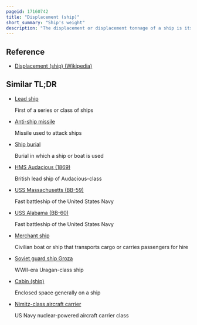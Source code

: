 ```yaml
---
pageid: 17160742
title: "Displacement (ship)"
short_summary: "Ship's weight"
description: "The displacement or displacement tonnage of a ship is its weight. As the Term indicates it is measured indirectly using Archimedes' Principle by first calculating the Volume of Water displaced by the Ship then converting this Value into Weight. Traditionally, various Measurement Rules have been in Use, giving various Measures in long Tons. Today, Tonnes are more commonly used."
---
```


## Reference

- [Displacement (ship) (Wikipedia)](https://en.wikipedia.org/?curid=17160742)

## Similar TL;DR

- [Lead ship](/tldr/en/lead-ship)

  First of a series or class of ships

- [Anti-ship missile](/tldr/en/anti-ship-missile)

  Missile used to attack ships

- [Ship burial](/tldr/en/ship-burial)

  Burial in which a ship or boat is used

- [HMS Audacious (1869)](/tldr/en/hms-audacious-1869)

  British lead ship of Audacious-class

- [USS Massachusetts (BB-59)](/tldr/en/uss-massachusetts-bb-59)

  Fast battleship of the United States Navy

- [USS Alabama (BB-60)](/tldr/en/uss-alabama-bb-60)

  Fast battleship of the United States Navy

- [Merchant ship](/tldr/en/merchant-ship)

  Civilian boat or ship that transports cargo or carries passengers for hire

- [Soviet guard ship Groza](/tldr/en/soviet-guard-ship-groza)

  WWII-era Uragan-class ship

- [Cabin (ship)](/tldr/en/cabin-ship)

  Enclosed space generally on a ship

- [Nimitz-class aircraft carrier](/tldr/en/nimitz-class-aircraft-carrier)

  US Navy nuclear-powered aircraft carrier class
